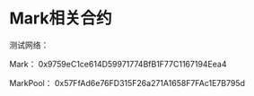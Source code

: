 # Mark相关合约

测试网络：

Mark： 0x9759eC1ce614D59971774BfB1F77C1167194Eea4

MarkPool： 0x57FfAd6e76FD315F26a271A1658F7FAc1E7B795d




